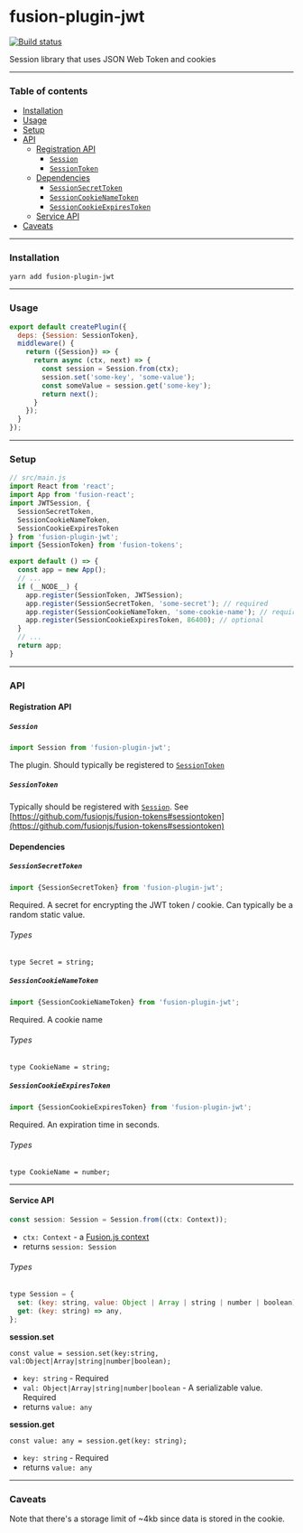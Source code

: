# fusion-plugin-jwt

[![Build status](https://badge.buildkite.com/0652871d45303631a598c88e1231073ea80b5dffaea46aa2b4.svg?branch=master)](https://buildkite.com/uberopensource/fusion-plugin-jwt?branch=master)

Session library that uses JSON Web Token and cookies

---

### Table of contents

* [Installation](#installation)
* [Usage](#usage)
* [Setup](#setup)
* [API](#api)
  * [Registration API](#registration-api)
    * [`Session`](#session)
    * [`SessionToken`](#sessiontoken)
  * [Dependencies](#dependencies)
    * [`SessionSecretToken`](#sessionsecrettoken)
    * [`SessionCookieNameToken`](#sessioncookienametoken)
    * [`SessionCookieExpiresToken`](#sessioncookieexpirestoken)
  * [Service API](#service-api)
* [Caveats](#caveats)

---

### Installation

```sh
yarn add fusion-plugin-jwt
```

---

### Usage

```js
export default createPlugin({
  deps: {Session: SessionToken},
  middleware() {
    return ({Session}) => {
      return async (ctx, next) => {
        const session = Session.from(ctx);
        session.set('some-key', 'some-value');
        const someValue = session.get('some-key');
        return next();
      }
    });
  }
});
```

---

### Setup

```js
// src/main.js
import React from 'react';
import App from 'fusion-react';
import JWTSession, {
  SessionSecretToken,
  SessionCookieNameToken,
  SessionCookieExpiresToken
} from 'fusion-plugin-jwt';
import {SessionToken} from 'fusion-tokens';

export default () => {
  const app = new App();
  // ...
  if (__NODE__) {
    app.register(SessionToken, JWTSession);
    app.register(SessionSecretToken, 'some-secret'); // required
    app.register(SessionCookieNameToken, 'some-cookie-name'); // required
    app.register(SessionCookieExpiresToken, 86400); // optional
  }
  // ...
  return app;
}
```

---

### API

#### Registration API

##### `Session`

```js
import Session from 'fusion-plugin-jwt';
```

The plugin. Should typically be registered to [`SessionToken`](https://github.com/fusionjs/fusion-tokens#sessiontoken)

##### `SessionToken`

Typically should be registered with [`Session`](#session). See [https://github.com/fusionjs/fusion-tokens#sessiontoken](https://github.com/fusionjs/fusion-tokens#sessiontoken)

#### Dependencies

##### `SessionSecretToken`

```js
import {SessionSecretToken} from 'fusion-plugin-jwt';
```

Required. A secret for encrypting the JWT token / cookie. Can typically be a random static value.

###### Types

```flow
type Secret = string;
```

##### `SessionCookieNameToken`

```js
import {SessionCookieNameToken} from 'fusion-plugin-jwt';
```

Required. A cookie name

###### Types

```flow
type CookieName = string;
```

##### `SessionCookieExpiresToken`

```js
import {SessionCookieExpiresToken} from 'fusion-plugin-jwt';
```

Required. An expiration time in seconds.

###### Types

```flow
type CookieName = number;
```

---

#### Service API

```js
const session: Session = Session.from((ctx: Context));
```

* `ctx: Context` - a [Fusion.js context](https://github.com/fusionjs/fusion-core#context)
* returns `session: Session`

###### Types

```js
type Session = {
  set: (key: string, value: Object | Array | string | number | boolean) => any,
  get: (key: string) => any,
};
```

**session.set**

```flow
const value = session.set(key:string, val:Object|Array|string|number|boolean);
```

* `key: string` - Required
* `val: Object|Array|string|number|boolean` - A serializable value. Required
* returns `value: any`

**session.get**

```flow
const value: any = session.get(key: string);
```

* `key: string` - Required
* returns `value: any`

---

### Caveats

Note that there's a storage limit of ~4kb since data is stored in the cookie.
